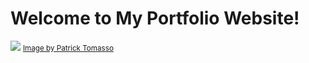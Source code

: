 <h1>Welcome to My Portfolio Website!</h1>
<a href="https://unsplash.com/s/photos/patrick-tomasso"><img src="https://images.unsplash.com/photo-1487088678257-3a541e6e3922?ixlib=rb-4.0.3&ixid=MnwxMjA3fDB8MHxzZWFyY2h8MTd8fHBvcnRmb2xpb3xlbnwwfHwwfHw%3D&auto=format&fit=crop&w=1000&q=60"/></a>
<a href="https://unsplash.com/s/photos/patrick-tomasso"><small>Image by Patrick Tomasso</small></a>
